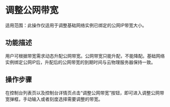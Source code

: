 # 调整公网带宽

适用范围：此操作仅适用于调整基础网络实例已绑定的公网IP带宽大小。<br/>

## 功能描述
用户可根据带宽需求动态升配公网带宽。公网带宽只能升配，不能降配。基础网络实例绑定公网IP后，升配后的公网带宽的到期时间与云物理服务器保持一致。<br/>

## 操作步骤

在控制台列表页以及控制台详情页点击“调整公网带宽”按钮，即可进入调整公网带宽弹框，手动输入或者刻度选择需要调整的带宽。<br/>
